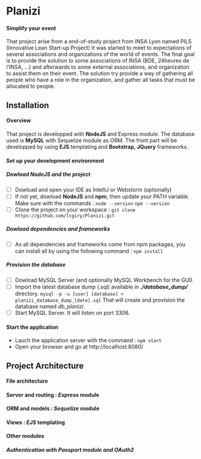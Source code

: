 # Planizi
#### Simplify your event
That project arise from a end-of-study project from INSA Lyon named PILS (Innovative Lean Start-up Project)
It was started to meet to expectations of several associations and organizations of the world of events.
The final goal is to provide the solution to some associations of INSA (BDE, 24heures de l'INSA, ...) and afterwards to some external associations, and organization to assist them on their event.
The solution try provide a way of gathering all people who have a role in the organization, and gather all tasks that must be allocated to people.

## Installation
#### Overview
That project is developped with **NodeJS** and Express module.
The database used is **MySQL** with Sequelize module as ORM.
The front part will be developped by using **EJS** templating and **Bootstrap, JQuery** frameworks.

#### Set up your development environment
##### Dowload NodeJS and the project
- [ ] Dowload and open your IDE as IntelliJ or Webstorm (optionally)
- [ ] If not yet, dowload **NodeJS** and **npm**, then update your PATH variable. Make sure with the commands :
`node --version`
`npm --version`
- [ ] Clone the project on your workspace :
`git clone https://github.com/lcgiry/Planizi.git`

##### Dowload dependencies and frameworks
- [ ] As all dependencies and frameworks come from npm packages, you can install all by using the following command :
`npm install`

##### Provision the database
- [ ] Dowload MySQL Server (and optionally MySQL Workbench for the GUI).
- [ ] Import the latest database dump (.sql) available in ***./database_dump/*** directory.
  `mysql -p -u [user] [database] < planizi_database_dump_[date].sql`
  That will create and provision the database named *db_planizi*.
- [ ] Start MySQL Server. It will listen on port 3306.

#### Start the application
- Lauch the application server with the command : `npm start`
- Open your browser and go at http://localhost:8080/


## Project Architecture
#### File architecture

#### Server and routing : *Express* module

#### ORM and models : *Sequelize* module

#### Views : *EJS* templating

#### Other modules
##### Authentication with *Passport* module and OAuth2